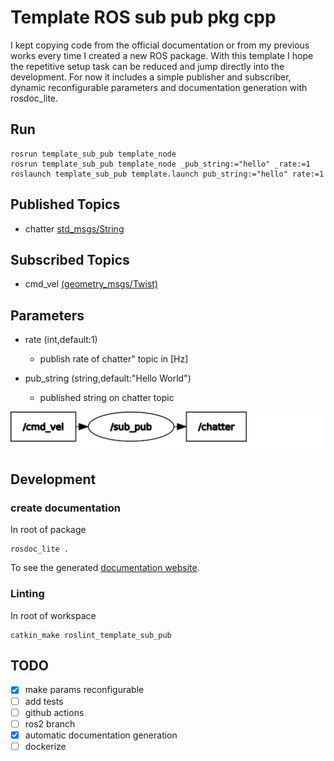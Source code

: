 # Template ROS sub pub pkg cpp

I kept copying code from the official documentation or from my previous works every time I created a new ROS package. With this template I hope the repetitive setup task can be reduced and jump directly into the development. For now it includes a simple publisher and subscriber, dynamic reconfigurable parameters and documentation generation with rosdoc_lite. 

## Run

    rosrun template_sub_pub template_node
    rosrun template_sub_pub template_node _pub_string:="hello" _rate:=1
    roslaunch template_sub_pub template.launch pub_string:="hello" rate:=1

## Published Topics
- chatter [std_msgs/String](https://docs.ros.org/en/melodic/api/std_msgs/html/msg/String.html)

## Subscribed Topics
- cmd_vel [(geometry_msgs/Twist)](https://docs.ros.org/en/melodic/api/geometry_msgs/html/msg/Twist.html)

## Parameters
- rate (int,default:1)
    - publish rate of chatter" topic in [Hz]
    
- pub_string (string,default:"Hello World")
    - published string on chatter topic

![graph](doc/assets/rosgraph.svg)

## Development
### create documentation
In root of package

    rosdoc_lite .

To see the generated [documentation website](https://josefgst.github.io/template_sub_pub/doc/html/index.html).

### Linting
In root of workspace

    catkin_make roslint_template_sub_pub


## TODO

- [x] make params reconfigurable
- [ ] add tests
- [ ] github actions
- [ ] ros2 branch
- [x] automatic documentation generation
- [ ] dockerize